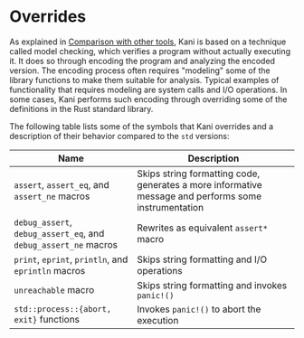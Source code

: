 # Overrides

As explained in [Comparison with other
tools](./tool-comparison.md#comparison-with-other-tools), Kani is based on a
technique called model checking, which verifies a program without actually
executing it. It does so through encoding the program and analyzing the encoded
version. The encoding process often requires "modeling" some of the library
functions to make them suitable for analysis. Typical examples of functionality
that requires modeling are system calls and I/O operations. In some cases, Kani
performs such encoding through overriding some of the definitions in the Rust
standard library.

The following table lists some of the symbols that Kani
overrides and a description of their behavior compared to the `std` versions:

Name | Description |
---  | --- |
`assert`, `assert_eq`, and `assert_ne` macros | Skips string formatting code, generates a more informative message and performs some instrumentation |
`debug_assert`, `debug_assert_eq`, and `debug_assert_ne` macros | Rewrites as equivalent `assert*` macro |
`print`, `eprint`, `println`, and `eprintln` macros | Skips string formatting and I/O operations |
`unreachable` macro | Skips string formatting and invokes `panic!()` |
`std::process::{abort, exit}` functions | Invokes `panic!()` to abort the execution |
